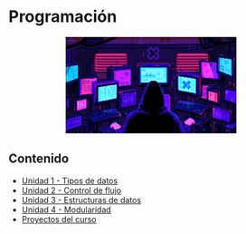 # Programación

<div align=center>
<img src="../extras/pixel-jeff-matrix-s.gif" alt="me" width="60%">
</div>

## Contenido
- [Unidad 1 - Tipos de datos](https://github.com/Chugani05/1-DAW/tree/main/PRO/ut1)
- [Unidad 2 - Control de flujo](https://github.com/Chugani05/1-DAW/tree/main/PRO/ut2)
- [Unidad 3 - Estructuras de datos](https://github.com/Chugani05/1-DAW/tree/main/PRO/ut3)
- [Unidad 4 - Modularidad]()
- [Proyectos del curso](https://github.com/Chugani05/1-DAW/tree/main/PRO/proyectos)